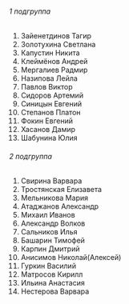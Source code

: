 ###### 1 подгруппа
 1. Зайенетдинов Тагир
 2. Золотухина Светлана
 3. Капустин Никита
 4. Клеймёнов Андрей 
 5. Мергалиев Радмир
 6. Назипова Лейла 
 7. Павлов Виктор
 8. Сидоров Артемий
 9. Синицын Евгений
 10. Степанов Платон
 11. Фокин Евгений
 12. Хасанов Дамир
 13. Шабунина Юлия

###### 2 подгруппа
 1. Свирина Варвара 
 2. Тростянская Елизавета
 3. Мельникова Мария
 4. Атаджанов Александр 
 5. Михаил Иванов 
 6. Александр Волков
 7. Сальников Илья
 8. Башарин Тимофей 
 9. Карпин Дмитрий
 10. Анисимов Николай(Алексей)
 11. Гуркин Василий
 12. Матросов Кирилл 
 13. Ильина Анастасия
 14. Нестерова Варвара